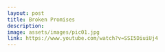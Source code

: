 ```yaml
---
layout: post
title: Broken Promises
description: 
image: assets/images/pic01.jpg
link: https://www.youtube.com/watch?v=SSI5DiuiUj4
---
```

